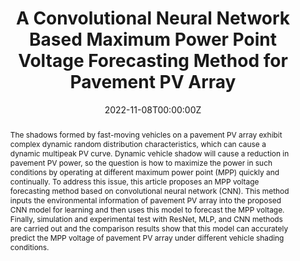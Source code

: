 ---
title: "A Convolutional Neural Network Based Maximum Power Point Voltage Forecasting Method for Pavement PV Array"
authors:
  - Mingxuan Mao
  - Xinying Feng
  - admin
  - Tommy W. S. Chow

date: "2022-11-08T00:00:00Z"
doi: "10.1109/TIM.2022.3227552"

# Schedule page publish date (NOT publication's date).
publishDate: "2022-11-08T00:00:00Z"

# Publication type.
# Legend: 0 = Uncategorized; 1 = Conference paper; 2 = Journal article;
# 3 = Preprint / Working Paper; 4 = Report; 5 = Book; 6 = Book section;
# 7 = Thesis; 8 = Patent
publication_types: ["2"]

# Publication name and optional abbreviated publication name.
publication: "*IEEE Transactions on Instrumentation and Measurement 2022*"
publication_short: "TIM'22"

abstract: The shadows formed by fast-moving vehicles on a pavement PV array exhibit complex dynamic random distribution characteristics, which can cause a dynamic multipeak PV curve. Dynamic vehicle shadow will cause a reduction in pavement PV power, so the question is how to maximize the power in such conditions by operating at different maximum power point (MPP) quickly and continually. To address this issue, this article proposes an MPP voltage forecasting method based on convolutional neural network (CNN). This method inputs the environmental information of pavement PV array into the proposed CNN model for learning and then uses this model to forecast the MPP voltage. Finally, simulation and experimental test with ResNet, MLP, and CNN methods are carried out and the comparison results show that this model can accurately predict the MPP voltage of pavement PV array under different vehicle shading conditions.

# Summary. An optional shortened abstract.
summary: In this article, we propose a prediction model method for the MPP voltage based on CNN. First, the CNN voltage prediction model is constructed by comparing the performance of the different neural network algorithms with the different convolution kernel sizes. The image information of the pavement PV array is then used as the input, and we use the CNN model to forecast its MPP voltage in a short amount of time. Finally, a series of simulation and experimental tests are done, and the prediction results of the MPP voltage under different shading conditions show that the proposed prediction model can effectively predict the MPP voltage of pavement PV array in a robust way.

tags:
featured: false

# links:
# - name: ""
#   url: ""
url_pdf: https://ieeexplore.ieee.org/stamp/stamp.jsp?tp=&arnumber=9975320
url_code: ''
url_dataset: ''
url_poster: ''
url_project: ''
url_slides: ''
url_source: ''
url_video: ''

# Featured image
# To use, add an image named `featured.jpg/png` to your page's folder. 
image:
  caption: 
  focal_point: 
  preview_only: false

# Associated Projects (optional).
#   Associate this publication with one or more of your projects.
#   Simply enter your project's folder or file name without extension.
#   E.g. `internal-project` references `content/project/internal-project/index.md`.
#   Otherwise, set `projects: []`.
projects: []

# Slides (optional).
#   Associate this publication with Markdown slides.
#   Simply enter your slide deck's filename without extension.
#   E.g. `slides: "example"` references `content/slides/example/index.md`.
#   Otherwise, set `slides: ""`.
slides: ""
---